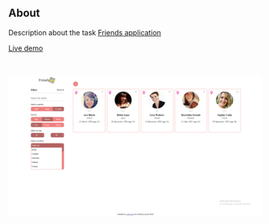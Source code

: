 ## About

Description about the task [Friends application](https://github.com/kottans/frontend/blob/2022_UA/tasks/friends-app.md)

[Live demo](https://merowing.github.io/friends-app/)

<br>

![Friends App](./images/friendsapp.jpg "Friends Application")
